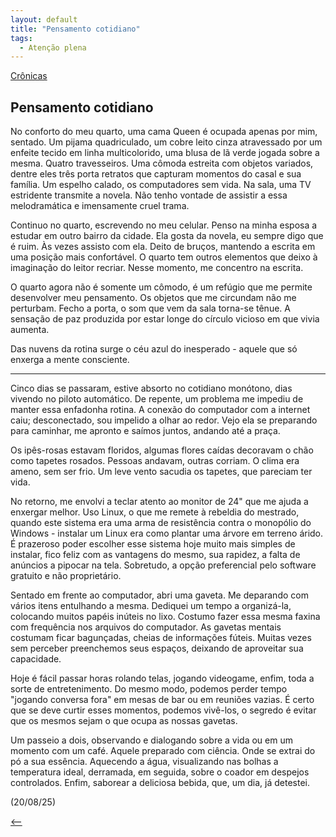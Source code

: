 ```yaml
---
layout: default
title: "Pensamento cotidiano"
tags:
  - Atenção plena
--- 
```




[Crônicas](./)

## Pensamento cotidiano

No conforto do meu quarto, uma cama Queen é ocupada apenas por mim, sentado. Um pijama quadriculado, um cobre leito cinza atravessado por um enfeite tecido em linha multicolorido, uma blusa de lã verde jogada sobre a mesma. Quatro travesseiros. Uma cômoda estreita com objetos variados, dentre eles três porta retratos que capturam momentos do casal e sua família. Um espelho calado, os computadores sem vida. Na sala, uma TV estridente transmite a novela. Não tenho vontade de assistir a essa melodramática e imensamente cruel trama.

Continuo no quarto, escrevendo no meu celular. Penso na minha esposa a estudar em outro bairro da cidade. Ela gosta da novela, eu sempre digo que é ruim. Às vezes assisto com ela. Deito de bruços, mantendo a escrita em uma posição mais confortável. O quarto tem outros elementos que deixo à imaginação do leitor recriar. Nesse momento, me concentro na escrita.

O quarto agora não é somente um cômodo, é um refúgio que me permite desenvolver meu pensamento. Os objetos que me circundam não me perturbam. Fecho a porta, o som que vem da sala torna-se tênue. A sensação de paz produzida por estar longe do círculo vicioso em que vivia aumenta.

Das nuvens da rotina surge o céu azul do inesperado - aquele que só enxerga a mente consciente.

***

Cinco dias se passaram, estive absorto no cotidiano monótono, dias vivendo no piloto automático. De repente, um problema me impediu de manter essa enfadonha rotina. A conexão do computador com a internet caiu; desconectado, sou impelido a olhar ao redor. Vejo ela se preparando para caminhar, me apronto e saímos juntos, andando até a praça.

Os ipês-rosas estavam floridos, algumas flores caídas decoravam o chão como tapetes rosados. Pessoas andavam, outras corriam. O clima era ameno, sem ser frio. Um leve vento sacudia os tapetes, que pareciam ter vida.

No retorno, me envolvi a teclar atento ao monitor de 24" que me ajuda a enxergar melhor. Uso Linux, o que me remete à rebeldia do mestrado, quando este sistema era uma arma de resistência contra o monopólio do Windows - instalar um Linux era como plantar uma árvore em terreno árido. É prazeroso poder escolher esse sistema hoje muito mais simples de instalar, fico feliz com as vantagens do mesmo, sua rapidez, a falta de anúncios a pipocar na tela. Sobretudo, a opção preferencial pelo software gratuito e não proprietário.

Sentado em frente ao computador, abri uma gaveta. Me deparando com vários itens entulhando a mesma. Dediquei um tempo a organizá-la, colocando muitos papéis inúteis no lixo.  Costumo fazer essa mesma faxina com frequência nos arquivos do computador. As gavetas mentais costumam ficar bagunçadas, cheias de informações fúteis. Muitas vezes sem perceber preenchemos seus espaços, deixando de aproveitar sua capacidade.

Hoje é fácil passar horas rolando telas, jogando videogame, enfim, toda a sorte de entretenimento. Do mesmo modo, podemos perder tempo "jogando conversa fora" em mesas de bar ou em reuniões vazias. É certo que se deve curtir esses momentos, podemos vivê-los, o segredo é evitar que os mesmos sejam o que ocupa as nossas gavetas.

Um passeio a dois, observando e dialogando sobre a vida ou em um momento com um café. Aquele preparado com ciência. Onde se extrai do pó a sua essência. Aquecendo a água, visualizando nas bolhas a temperatura ideal, derramada, em seguida, sobre o coador em despejos controlados. Enfim, saborear a deliciosa bebida, que, um dia, já detestei.

(20/08/25)

[<--](./)
